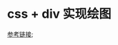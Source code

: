 <!--
 * @Description: 
 * @Author: 清风浩明月
 * @Date: 2021-03-24 10:48:13
 * @version: 
-->
# css + div 实现绘图

[参考链接](https://a.singlediv.com/);

